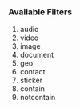 ### Available Filters

1. audio
2. video
3. image
4. document
5. geo
6. contact
7. sticker
8. contain
9. notcontain